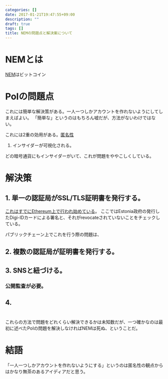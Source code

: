```yaml
---
categories: []
date: 2017-01-21T19:47:55+09:00
description: ""
draft: true
tags: []
title: NEMの問題点と解決案について
---
```


# NEMとは

[NEM](https://www.nem.io/)はビットコイン

# PoIの問題点



これには簡単な解決策がある。一人一つしかアカウントを作れないようにしてしまえばよい。
「簡単な」というのはもちろん嘘だが、方法がないわけではない。


これには2重の効用がある。[匿名性](http://e-collection.library.ethz.ch/eserv/eth:48205/eth-48205-01.pdf)

1. インサイダーが可視化される。

どの暗号通貨にもインサイダーがいて、これが問題をややこしくしている。

# 解決策

## 1. 単一の認証局がSSL/TLS証明書を発行する。

[これはすでにEthereum上で行われ始めている](https://blog.oraclize.it/proof-of-identity-on-ethereum-or-the-kyc-problem-f4a9ee40af21#.ya2pi659n)。
ここではEstonia政府の発行したDigi-IDカードによる署名と、それがrevocateされていないことをチェックしている。

パブリックチェーン上でこれを行う際の問題は、

## 2. 複数の認証局が証明書を発行する。

## 3. SNSと紐づける。

### 公開監査が必要。

## 4.


#

これらの方法で問題をどれくらい解決できるかは未知数だが、一つ確かなのは最初に述べたPoIの問題を解決しなければNEMは死ぬ、ということだ。

# 結語

「一人一つしかアカウントを作れないようにする」というのは匿名性の観点からはかなり無茶のあるアイディアだと思う。


